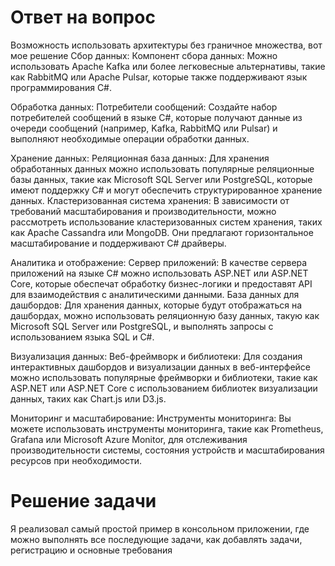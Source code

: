 # Ответ на вопрос
Возможность использовать архитектуры без граничное множества, вот мое решение
Сбор данных:
Компонент сбора данных: Можно использовать Apache Kafka или более легковесные альтернативы, такие как RabbitMQ или Apache Pulsar, которые также поддерживают язык программирования C#.

Обработка данных:
Потребители сообщений: Создайте набор потребителей сообщений в языке C#, которые получают данные из очереди сообщений (например, Kafka, RabbitMQ или Pulsar) и выполняют необходимые операции обработки данных.

Хранение данных:
Реляционная база данных: Для хранения обработанных данных можно использовать популярные реляционные базы данных, такие как Microsoft SQL Server или PostgreSQL, которые имеют поддержку C# и могут обеспечить структурированное хранение данных.
Кластеризованная система хранения: В зависимости от требований масштабирования и производительности, можно рассмотреть использование кластеризованных систем хранения, таких как Apache Cassandra или MongoDB. Они предлагают горизонтальное масштабирование и поддерживают C# драйверы.

Аналитика и отображение:
Сервер приложений: В качестве сервера приложений на языке C# можно использовать ASP.NET или ASP.NET Core, которые обеспечат обработку бизнес-логики и предоставят API для взаимодействия с аналитическими данными.
База данных для дашбордов: Для хранения данных, которые будут отображаться на дашбордах, можно использовать реляционную базу данных, такую как Microsoft SQL Server или PostgreSQL, и выполнять запросы с использованием языка SQL и C#.

Визуализация данных:
Веб-фреймворк и библиотеки: Для создания интерактивных дашбордов и визуализации данных в веб-интерфейсе можно использовать популярные фреймворки и библиотеки, такие как ASP.NET или ASP.NET Core с использованием библиотек визуализации данных, таких как Chart.js или D3.js.

Мониторинг и масштабирование:
Инструменты мониторинга: Вы можете использовать инструменты мониторинга, такие как Prometheus, Grafana или Microsoft Azure Monitor, для отслеживания производительности системы, состояния устройств и масштабирования ресурсов при необходимости.

# Решение задачи
Я реализовал самый простой пример в консольном приложении, где можно выполнять все последующие задачи, как добавлять задачи, регистрацию и основные требования
